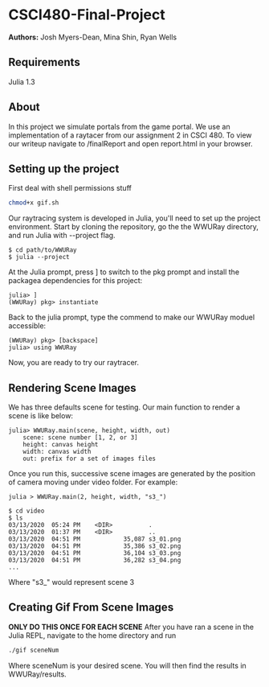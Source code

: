 
# CSCI480-Final-Project
__Authors:__ Josh Myers-Dean, Mina Shin, Ryan Wells
## Requirements
Julia 1.3
## About
In this project we simulate portals from the game portal. We use an implementation of a raytacer from our assignment 2 in CSCI 480. To view our writeup navigate to /finalReport and open report.html in your browser.

## Setting up the project
First deal with shell permissions stuff
```bash
chmod+x gif.sh
```

Our raytracing system is developed in Julia, you'll need to set up the project environment. Start by cloning the repository, go the the WWURay directory, and run Julia with --project flag.
```
$ cd path/to/WWURay
$ julia --project
```
At the Julia prompt, press ] to switch to the pkg prompt and install the packagea dependencies for this project:
```
julia> ]
(WWURay) pkg> instantiate
```
Back to the julia prompt, type the commend to make our WWURay moduel accessible:
```
(WWURay) pkg> [backspace]
julia> using WWURay
```
Now, you are ready to try our raytracer.


## Rendering Scene Images 
We has three defaults scene for testing. Our main function to render a scene is like below:
```
julia> WWURay.main(scene, height, width, out)
    scene: scene number [1, 2, or 3]
    height: canvas height
    width: canvas width
    out: prefix for a set of images files
``` 

Once you run this, successive scene images are generated by the position of camera moving under video folder. For example:
```
julia > WWURay.main(2, height, width, "s3_")
```
```
$ cd video
$ ls
03/13/2020  05:24 PM    <DIR>          .
03/13/2020  01:37 PM    <DIR>          ..
03/13/2020  04:51 PM            35,087 s3_01.png
03/13/2020  04:51 PM            35,386 s3_02.png
03/13/2020  04:51 PM            36,104 s3_03.png
03/13/2020  04:51 PM            36,282 s3_04.png
...
```
Where "s3_" would represent scene 3

## Creating Gif From Scene Images
__ONLY DO THIS ONCE FOR EACH SCENE__
After you have ran a scene in the Julia REPL, navigate to the home directory and run 
```bash
./gif sceneNum
```
Where sceneNum is your desired scene. You will then find the results in WWURay/results. 


